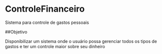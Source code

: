 # ControleFinanceiro
Sistema para controle de gastos pessoais

##Objetivo

Disponibilizar um sistema onde o usuário possa gerenciar todos os tipos de gastos e ter um controle maior sobre seu dinheiro
